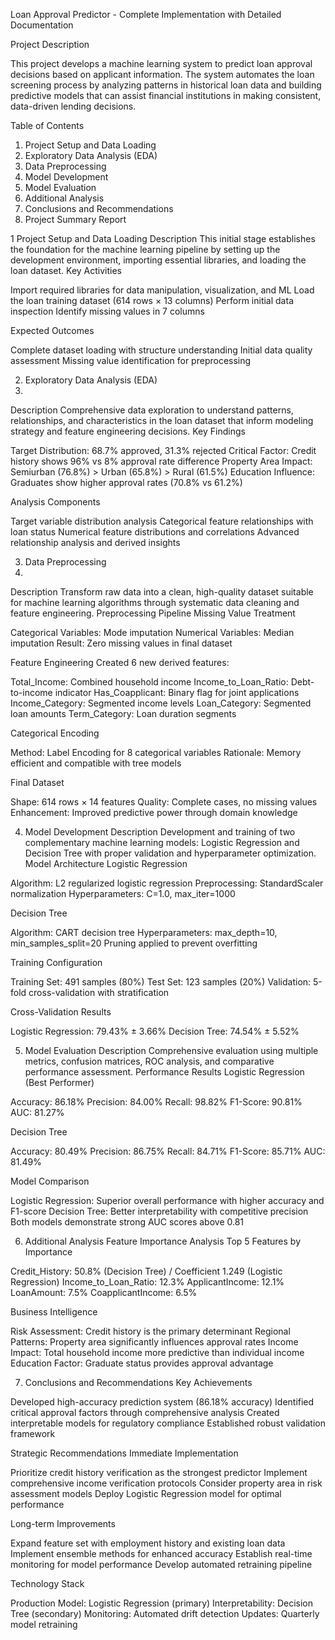 Loan Approval Predictor - Complete Implementation with Detailed Documentation

Project Description

This project develops a machine learning system to predict loan approval decisions based on applicant information. The system automates the loan screening process by analyzing patterns in historical loan data and building predictive models that can assist financial institutions in making consistent, data-driven lending decisions.

Table of Contents
1. Project Setup and Data Loading
2. Exploratory Data Analysis (EDA)
3. Data Preprocessing
4. Model Development
5. Model Evaluation
6. Additional Analysis
6. Conclusions and Recommendations
7. Project Summary Report





1 Project Setup and Data Loading 
Description
This initial stage establishes the foundation for the machine learning pipeline by setting up the development environment, importing essential libraries, and loading the loan dataset.
Key Activities

Import required libraries for data manipulation, visualization, and ML
Load the loan training dataset (614 rows × 13 columns)
Perform initial data inspection
Identify missing values in 7 columns

Expected Outcomes

Complete dataset loading with structure understanding
Initial data quality assessment
Missing value identification for preprocessing



2. Exploratory Data Analysis (EDA)
3. 
Description
Comprehensive data exploration to understand patterns, relationships, and characteristics in the loan dataset that inform modeling strategy and feature engineering decisions.
Key Findings

Target Distribution: 68.7% approved, 31.3% rejected
Critical Factor: Credit history shows 96% vs 8% approval rate difference
Property Area Impact: Semiurban (76.8%) > Urban (65.8%) > Rural (61.5%)
Education Influence: Graduates show higher approval rates (70.8% vs 61.2%)

Analysis Components

Target variable distribution analysis
Categorical feature relationships with loan status
Numerical feature distributions and correlations
Advanced relationship analysis and derived insights


3. Data Preprocessing
4. 
Description
Transform raw data into a clean, high-quality dataset suitable for machine learning algorithms through systematic data cleaning and feature engineering.
Preprocessing Pipeline
Missing Value Treatment

Categorical Variables: Mode imputation
Numerical Variables: Median imputation
Result: Zero missing values in final dataset

Feature Engineering
Created 6 new derived features:

Total_Income: Combined household income
Income_to_Loan_Ratio: Debt-to-income indicator
Has_Coapplicant: Binary flag for joint applications
Income_Category: Segmented income levels
Loan_Category: Segmented loan amounts
Term_Category: Loan duration segments

Categorical Encoding

Method: Label Encoding for 8 categorical variables
Rationale: Memory efficient and compatible with tree models

Final Dataset

Shape: 614 rows × 14 features
Quality: Complete cases, no missing values
Enhancement: Improved predictive power through domain knowledge

4. Model Development
Description
Development and training of two complementary machine learning models: Logistic Regression and Decision Tree with proper validation and hyperparameter optimization.
Model Architecture
Logistic Regression

Algorithm: L2 regularized logistic regression
Preprocessing: StandardScaler normalization
Hyperparameters: C=1.0, max_iter=1000

Decision Tree

Algorithm: CART decision tree
Hyperparameters: max_depth=10, min_samples_split=20
Pruning applied to prevent overfitting

Training Configuration

Training Set: 491 samples (80%)
Test Set: 123 samples (20%)
Validation: 5-fold cross-validation with stratification

Cross-Validation Results

Logistic Regression: 79.43% ± 3.66%
Decision Tree: 74.54% ± 5.52%

5. Model Evaluation
Description
Comprehensive evaluation using multiple metrics, confusion matrices, ROC analysis, and comparative performance assessment.
Performance Results
Logistic Regression (Best Performer)

Accuracy: 86.18%
Precision: 84.00%
Recall: 98.82%
F1-Score: 90.81%
AUC: 81.27%

Decision Tree

Accuracy: 80.49%
Precision: 86.75%
Recall: 84.71%
F1-Score: 85.71%
AUC: 81.49%

Model Comparison

Logistic Regression: Superior overall performance with higher accuracy and F1-score
Decision Tree: Better interpretability with competitive precision
Both models demonstrate strong AUC scores above 0.81

6. Additional Analysis
Feature Importance Analysis
Top 5 Features by Importance

Credit_History: 50.8% (Decision Tree) / Coefficient 1.249 (Logistic Regression)
Income_to_Loan_Ratio: 12.3%
ApplicantIncome: 12.1%
LoanAmount: 7.5%
CoapplicantIncome: 6.5%

Business Intelligence

Risk Assessment: Credit history is the primary determinant
Regional Patterns: Property area significantly influences approval rates
Income Impact: Total household income more predictive than individual income
Education Factor: Graduate status provides approval advantage

7. Conclusions and Recommendations
Key Achievements

Developed high-accuracy prediction system (86.18% accuracy)
Identified critical approval factors through comprehensive analysis
Created interpretable models for regulatory compliance
Established robust validation framework

Strategic Recommendations
Immediate Implementation

Prioritize credit history verification as the strongest predictor
Implement comprehensive income verification protocols
Consider property area in risk assessment models
Deploy Logistic Regression model for optimal performance

Long-term Improvements

Expand feature set with employment history and existing loan data
Implement ensemble methods for enhanced accuracy
Establish real-time monitoring for model performance
Develop automated retraining pipeline

Technology Stack

Production Model: Logistic Regression (primary)
Interpretability: Decision Tree (secondary)
Monitoring: Automated drift detection
Updates: Quarterly model retraining


